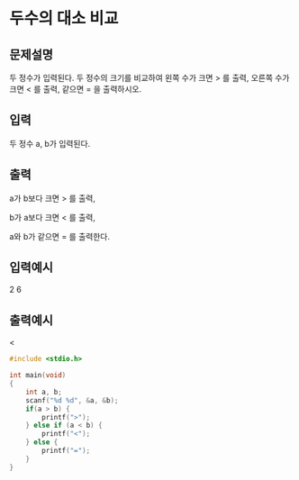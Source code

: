 # 두수의 대소 비교

## 문제설명
두 정수가 입력된다.  두 정수의 크기를 비교하여 왼쪽 수가 크면 > 를 출력, 오른쪽 수가 크면 < 를 출력, 같으면 = 을 출력하시오.

## 입력
두 정수 a, b가 입력된다.

## 출력
a가 b보다 크면  > 를 출력,

b가 a보다 크면  < 를 출력,

a와 b가 같으면  = 를 출력한다.

## 입력예시
2 6

## 출력예시
<

```c
#include <stdio.h>

int main(void)
{
    int a, b;
    scanf("%d %d", &a, &b);
    if(a > b) {
        printf(">");
    } else if (a < b) {
        printf("<");
    } else {
        printf("=");
    }
}